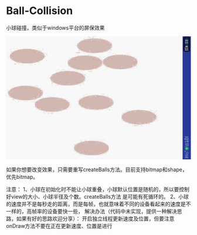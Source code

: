# Ball-Collision
小球碰撞，类似于windows平台的屏保效果

![效果：](https://github.com/781238222/Ball-Collision/blob/master/gif/1.gif)


如果你想要改变效果，只需要重写createBalls方法。目前支持bitmap和shape，优先bitmap。

注意：
1、小球在初始化时不能让小球重叠，小球默认位置是随机的，所以要控制好view的大小、小球半径及个数。createBalls方法
    是可能有死循环的。
2、小球的速度并不是每秒走的距离，而是每帧，也就意味着不同的设备看起来的速度是不一样的，高帧率的设备要快一些，
    解决办法（代码中未实现，提供一种解决思路，如果有好的思路欢迎分享）：
    开启独立线程更新速度及位置，但要注意onDraw方法不要在正在更新速度、位置是进行